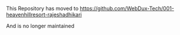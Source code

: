 This Repository has moved to https://github.com/WebDux-Tech/001-heavenhillresort-rajeshadhikari


And is no longer maintained
